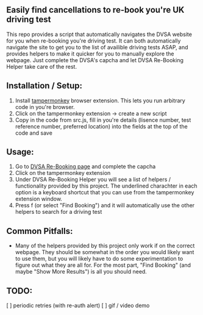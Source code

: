 ## Easily find cancellations to re-book you're UK driving test
This repo provides a script that automatically navigates the DVSA website for you when re-booking you're driving test. It can both automatically navigate the site to get you to the list of availible driving tests ASAP, and provides helpers to make it quicker for you to manually explore the webpage. Just complete the DVSA's capcha and let DVSA Re-Booking Helper take care of the rest.

## Installation / Setup:
1. Install [tampermonkey](https://www.tampermonkey.net/) browser extension. This lets you run arbitrary code in you're browser.
2. Click on the tampermonkey extension -> create a new script
3. Copy in the code from src.js, fill in you're details (lisence number, test reference number, preferred location) into the fields at the top of the code and save

## Usage:
1. Go to [DVSA Re-Booking page](https://driverpracticaltest.dvsa.gov.uk/login) and complete the capcha
2. Click on the tampermonkey extension 
3. Under DVSA Re-Booking Helper you will see a list of helpers / functionality provided by this project. The underlined charachter in each option is a keyboard shortcut that you can use from the tampermonkey extension window.
4. Press f (or select "Find Booking") and it will automatically use the other helpers to search for a driving test

## Common Pitfalls:
* Many of the helpers provided by this project only work if on the correct webpage. They should be somewhat in the order you would likely want to use them, but you will likely have to do some experimentation to figure out what they are all for. For the most part, "Find Booking" (and maybe "Show More Results") is all you should need.

## TODO: 
[ ] periodic retries (with re-auth alert)
[ ] gif / video demo
